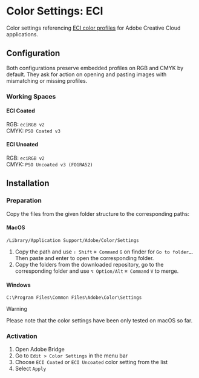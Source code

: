 # Color Settings: ECI

Color settings referencing [ECI color profiles](https://github.com/grommasdietz/color-profiles-eci/) for Adobe Creative Cloud applications. 

## Configuration

Both configurations preserve embedded profiles on RGB and CMYK by default. They ask for action on opening and pasting images with mismatching or missing profiles. 

### Working Spaces
#### ECI Coated
RGB: `eciRGB v2`  
CMYK: `PSO Coated v3`  

#### ECI Unoated
RGB: `eciRGB v2`  
CMYK: `PSO Uncoated v3 (FOGRA52)`  

## Installation

### Preparation
Copy the files from the given folder structure to the corresponding paths:

#### MacOS
```
/Library/Application Support/Adobe/Color/Settings
```

1. Copy the path and use `⇧ Shift` `⌘ Command` `G` on finder for `Go to folder…`. Then paste and enter to open the corresponding folder.
2. Copy the folders from the downloaded repository, go to the corresponding folder and use `⌥ Option/Alt` `⌘ Command` `V` to merge.

#### Windows
```
C:\Program Files\Common Files\Adobe\Color\Settings
```

> [!WARNING]  
> Please note that the color settings have been only tested on macOS so far.

### Activation
1. Open Adobe Bridge
2. Go to `Edit > Color Settings` in the menu bar
3. Choose `ECI Coated` or `ECI Uncoated` color setting from the list
4. Select `Apply`
